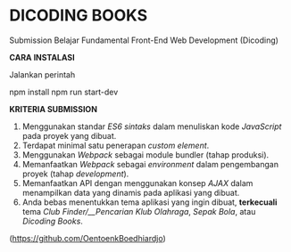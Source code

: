 # DICODING BOOKS

Submission Belajar Fundamental Front-End Web Development (Dicoding)

**CARA INSTALASI**

Jalankan perintah

npm install
npm run start-dev

**KRITERIA SUBMISSION**

1.  Menggunakan standar _ES6 sintaks_ dalam menuliskan kode _JavaScript_ pada proyek yang dibuat.
2.  Terdapat minimal satu penerapan _custom element_.
3.  Menggunakan _Webpack_ sebagai module bundler (tahap produksi).
4.  Memanfaatkan _Webpack_ sebagai _environment_ dalam pengembangan proyek (tahap _development_).
5.  Memanfaatkan API dengan menggunakan konsep _AJAX_ dalam menampilkan data yang dinamis pada aplikasi yang dibuat.
6.  Anda bebas menentukkan tema aplikasi yang ingin dibuat, **terkecuali** tema _Club Finder/\_\_Pencarian Klub Olahraga_, _Sepak Bola_, atau _Dicoding Books_.

(https://github.com/OentoenkBoedhiardjo)
